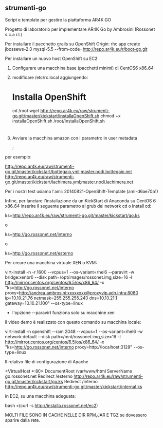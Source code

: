 ## strumenti-go

Script e template per gestire la piattaforma AR4K GO

Progetto di laboratorio per implementare AR4K Go
by Ambrosini (Rossonet s.c.a r.l.)

Per installare il pacchetto grails su OpenShift Origin:
rhc app create <name> jbossews-2.0 mysql-5.5 --from-code=http://repo.ar4k.eu/r/boot-go.git

Per installare un nuovo host OpenShift su EC2

1. Configurare una macchina base (pacchetti minimi) di CentOS6 x86_64
2. modificare /etc/rc.local aggiungendo:

      # Installa OpenShift
      cd /root
      wget http://repo.ar4k.eu/raw/strumenti-go.git/master/kickstart/installaOpenShift.sh
      chmod +x installaOpenShift.sh
      /root/installaOpenShift.sh
      #

3. Avviare la macchina amazon con i parametro in user metadata

	<file di configurazione openshift>;<nome host>

per esempio:

http://repo.ar4k.eu/raw/strumenti-go.git/master/kickstart/bottegaio.yml;master.nodi.bottegaio.net
http://repo.ar4k.eu/raw/strumenti-go.git/master/kickstart/lachimera.yml;master.nodi.lachimera.net

Per i nostri test usiamo l'ami: 20140821-OpenShift-Template (ami-d6ae70a1)


Infine, per lanciare l'installazione da un KickStart di Anaconda su CentOS 6 x86_64
inserire il seguente parametro al grub del network cd o install cd:

ks=http://repo.ar4k.eu/raw/strumenti-go.git/master/kickstart/go.ks

o

ks=http://go.rossonet.net/interno

o

ks=http://go.rossonet.net/esterno



Per creare una macchina virtuale XEN o KVM:

virt-install -n <nome macchina virtuale> -r 1600 --vcpus=1 --os-variant=rhel6 --paravirt -w bridge:xenbr0 --disk path=/opt/images/rossonet.img,size=16 -l http://mirror.centos.org/centos/6.5/os/x86_64/ -x "ks=http://go.rossonet.net/interno proxy=http://andrea.ambrosini:xxxxxxxx@proxyvip.adn.intra:8080 ip=10.10.21.76 netmask=255.255.255.240 dns=10.10.21.1 gateway=10.10.21.100" --os-type=linux

- l'opzione --paravirt funziona solo su macchine xen

il video demo è realizzato con questo comando su macchina locale:

virt-install -n openshift --ram 2048 --vcpus=1 --os-variant=rhel6 -w network:default --disk path=/mnt/rossonet.img,size=16 -l http://mirror.centos.org/centos/6.5/os/x86_64/ -x "ks=http://go.rossonet.net/interno proxy=http://localhost:3128" --os-type=linux


Il relativo file di configurazione di Apache

<VirtualHost *:80>
DocumentRoot /var/www/html
ServerName go.rossonet.net
Redirect /esterno http://repo.ar4k.eu/raw/strumenti-go.git/master/kickstart/go.ks
Redirect /interno http://repo.ar4k.eu/raw/strumenti-go.git/master/kickstart/internal.ks
</VirtualHost>

in EC2, su una macchina adeguata:

bash <(curl -s http://installa.rossonet.net/ec2)


MOLTI FILE SONO IN CACHE NELLE DIR RPM,JAR E TGZ se dovessero sparire dalla rete.
